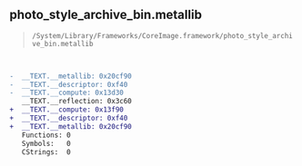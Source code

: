 ## photo_style_archive_bin.metallib

> `/System/Library/Frameworks/CoreImage.framework/photo_style_archive_bin.metallib`

```diff

 
-  __TEXT.__metallib: 0x20cf90
-  __TEXT.__descriptor: 0xf40
-  __TEXT.__compute: 0x13d30
   __TEXT.__reflection: 0x3c60
+  __TEXT.__compute: 0x13f90
+  __TEXT.__descriptor: 0xf40
+  __TEXT.__metallib: 0x20cf90
   Functions: 0
   Symbols:   0
   CStrings:  0

```
